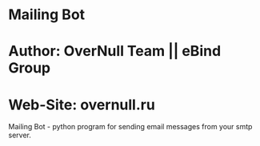 # Mailing Bot
# Author: OverNull Team || eBind Group
# Web-Site: overnull.ru

Mailing Bot - python program for sending email messages from your smtp server.